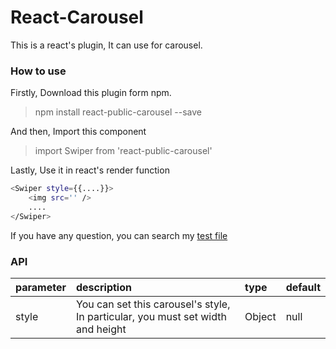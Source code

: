# React-Carousel
This is a react's plugin, It can use for carousel.

### How to use

Firstly, Download this plugin form npm.

>npm install react-public-carousel --save


And then, Import this component

>import Swiper from 'react-public-carousel'


Lastly, Use it in react's render function
```sh
<Swiper style={{....}}>
    <img src='' />
    ....
</Swiper>
```

If you have any question, you can search my [test file](https://github.com/YuyangWitness/react-awesome-plugins/tree/master/react-carousel/test)

### API

| parameter | description | type |default|
| :-------------- | :------------ |:------------ |:------------ |
| style | You can set this carousel's style, In particular, you must set width and height  | Object | null |


